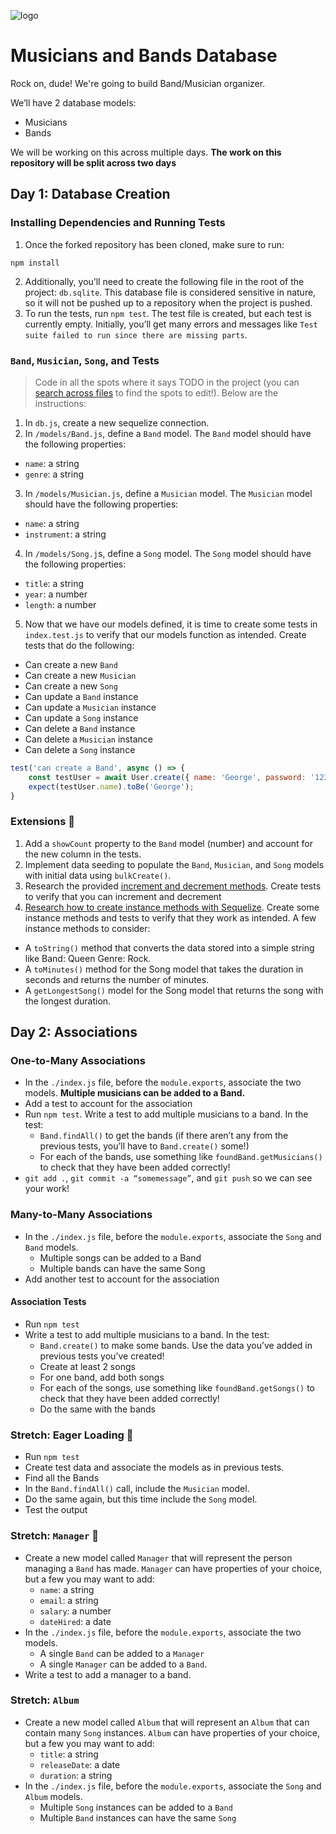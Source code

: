 ![logo](https://user-images.githubusercontent.com/44912347/202296600-c5f247d6-9616-49db-88f0-38433429d781.jpg)

# Musicians and Bands Database
Rock on, dude! We're going to build Band/Musician organizer.

We’ll have 2 database models:
- Musicians
- Bands

We will be working on this across multiple days. **The work on this repository will be split across two days**

## Day 1: Database Creation

### Installing Dependencies and Running Tests
1. Once the forked repository has been cloned, make sure to run:
```shell
npm install
```

2. Additionally, you’ll need to create the following file in the root of the project: `db.sqlite`. This database file is considered sensitive in nature, so it will not be pushed up to a repository when the project is pushed.
3. To run the tests, run `npm test`. The test file is created, but each test is currently empty. Initially, you’ll get many errors and messages like `Test suite failed to run since there are missing parts`.

### `Band`, `Musician`, `Song`, and Tests
> Code in all the spots where it says TODO in the project (you can [search across files](https://code.visualstudio.com/docs/editor/codebasics#_search-across-files) to find the spots to edit!). Below are the instructions:

1. In `db.js`, create a new sequelize connection.
2. In `/models/Band.js`, define a `Band` model. The `Band` model should have the following properties:
  - `name`: a string
  - `genre`: a string
3. In `/models/Musician.js`, define a `Musician` model. The `Musician` model should have the following properties:
  - `name`: a string
  - `instrument`: a string
4. In `/models/Song.j`s, define a `Song` model. The `Song` model should have the following properties:
  - `title`: a string
  - `year`: a number
  - `length`: a number
5. Now that we have our models defined, it is time to create some tests in `index.test.js` to verify that our models function as intended. Create tests that do the following:
  - Can create a new `Band`
  - Can create a new `Musician`
  - Can create a new `Song`
  - Can update a `Band` instance
  - Can update a `Musician` instance
  - Can update a `Song` instance
  - Can delete a `Band` instance
  - Can delete a `Musician` instance
  - Can delete a `Song` instance

```javascript
test('can create a Band', async () => {
    const testUser = await User.create({ name: 'George', password: '123' });
    expect(testUser.name).toBe('George');
}
```

### Extensions 🚀

1. Add a `showCount` property to the `Band` model (number) and account for the new column in the tests.
2. Implement data seeding to populate the `Band`, `Musician`, and `Song` models with initial data using `bulkCreate()`. 
3. Research the provided [increment and decrement methods](https://sequelize.org/docs/v6/core-concepts/model-instances/#incrementing-and-decrementing-integer-values). Create tests to verify that you can increment and decrement
4. [Research how to create instance methods with Sequelize](https://sebhastian.com/sequelize-instance-methods/). Create some instance methods and tests to verify that they work as intended. A few instance methods to consider:
  - A `toString()` method that converts the data stored into a simple string like Band: Queen Genre: Rock. 
  - A `toMinutes()` method for the Song model that takes the duration in seconds and returns the number of minutes.
  - A `getLongestSong()` model for the Song model that returns the song with the longest duration.

## Day 2: Associations

### One-to-Many Associations
- In the `./index.js` file, before the `module.exports`, associate the two models. **Multiple musicians can be added to a Band.**
- Add a test to account for the association
- Run `npm test`. Write a test to add multiple musicians to a band. In the test:
  - `Band.findAll()` to get the bands (if there aren’t any from the previous tests, you’ll have to `Band.create()` some!)
  - For each of the bands, use something like `foundBand.getMusicians()` to check that they have been added correctly!
- `git add .`, `git commit -a “somemessage”`, and `git push` so we can see your work!

### Many-to-Many Associations
- In the `./index.js` file, before the `module.exports`, associate the `Song` and `Band` models.
  - Multiple songs can be added to a Band
  - Multiple bands can have the same Song
- Add another test to account for the association

#### Association Tests
- Run `npm test`
- Write a test to add multiple musicians to a band. In the test:
  - `Band.create()` to make some bands. Use the data you’ve added in previous tests you’ve created!
  - Create at least 2 songs
  - For one band, add both songs
  - For each of the songs, use something like `foundBand.getSongs()` to check that they have been added correctly!
  - Do the same with the bands

### Stretch: Eager Loading 🚀
- Run `npm test`
- Create test data and associate the models as in previous tests.
- Find all the Bands
- In the `Band.findAll()` call, include the `Musician` model.
- Do the same again, but this time include the `Song` model.
- Test the output

### Stretch: `Manager` 🚀
- Create a new model called `Manager` that will represent the person managing a `Band` has made. `Manager` can have properties of your choice, but a few you may want to add:
  - `name`: a string
  - `email`: a string
  - `salary`: a number
  - `dateHired`: a date
- In the `./index.js` file, before the `module.exports`, associate the two models.
  - A single `Band` can be added to a `Manager`
  - A single `Manager` can be added to a `Band`.
- Write a test to add a manager to a band.

### Stretch: `Album`
- Create a new model called `Album` that will represent an `Album` that can contain many `Song` instances. `Album` can have properties of your choice, but a few you may want to add:
  - `title`: a string
  - `releaseDate`: a date
  - `duration`: a string
- In the `./index.js` file, before the `module.exports`, associate the `Song` and `Album` models.
  - Multiple `Song` instances can be added to a `Band`
  - Multiple `Band` instances can have the same `Song`